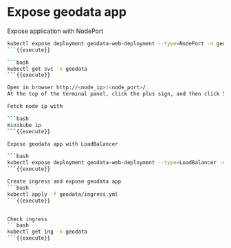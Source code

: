 # Expose geodata app 

Expose application with NodePort

```bash
kubectl expose deployment geodata-web-deployment --type=NodePort -n geodata
```{{execute}}

```bash
kubectl get svc -n geodata
```{{execute}}

Open in browser http://<node_ip>:<node_port>/
At the top of the terminal panel, click the plus sign, and then click Select port to view on Host 1. Enter the NodePort and then click Display Port.

Fetch node ip with

```bash
minikube ip
```{{execute}}

Expose geodata app with LoadBalancer

```bash
kubectl expose deployment geodata-web-deployment --type=LoadBalancer -n geodata
```{{execute}}

Create ingress and expose geodata app
```bash
kubectl apply -f geodata/ingress.yml
```{{execute}}


Check ingress
```bash
kubectl get ing -n geodata
```{{execute}}

